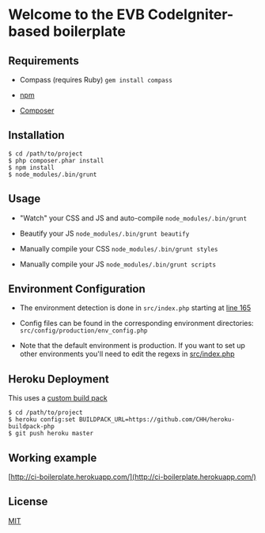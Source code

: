 # Welcome to the EVB CodeIgniter-based boilerplate

## Requirements

* Compass (requires Ruby) ```gem install compass```

* [npm](http://nodejs.org/)

* [Composer](http://getcomposer.org)

## Installation

```
$ cd /path/to/project
$ php composer.phar install
$ npm install
$ node_modules/.bin/grunt
```

## Usage

* "Watch" your CSS and JS and auto-compile ```node_modules/.bin/grunt```

* Beautify your JS ```node_modules/.bin/grunt beautify```

* Manually compile your CSS ```node_modules/.bin/grunt styles```

* Manually compile your JS ```node_modules/.bin/grunt scripts```

## Environment Configuration

* The environment detection is done in ```src/index.php``` starting at [line 165](https://github.com/EvolutionBureau/ci-boilerplate/blob/master/src/index.php#L165)

* Config files can be found in the corresponding environment directories: ```src/config/production/env_config.php```

* Note that the default environment is production.  If you want to set up other environments you'll need to edit the regexs in [src/index.php](https://github.com/EvolutionBureau/ci-boilerplate/blob/master/src/index.php#L165)

## Heroku Deployment

This uses a [custom build pack](https://github.com/CHH/heroku-buildpack-php)

```
$ cd /path/to/project
$ heroku config:set BUILDPACK_URL=https://github.com/CHH/heroku-buildpack-php
$ git push heroku master
```

## Working example
[http://ci-boilerplate.herokuapp.com/](http://ci-boilerplate.herokuapp.com/)

## License

[MIT](LICENSE)

